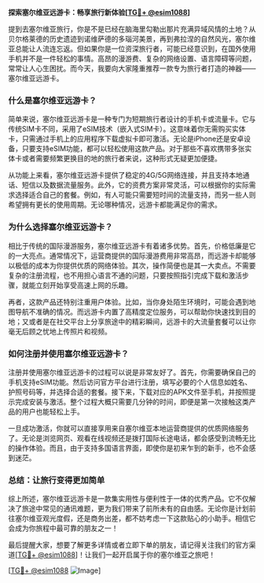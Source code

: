 **探索塞尔维亚远游卡：畅享旅行新体验[[TG💪+ @esim1088](https://t.me/s/esim1088)]**

提到去塞尔维亚旅行，你是不是已经在脑海里勾勒出那片充满异域风情的土地？从贝尔格莱德的历史遗迹到诺维萨德的多瑙河美景，再到弗拉涅的自然风光，塞尔维亚总能让人流连忘返。但如果你是一位资深旅行者，可能已经意识到，在国外使用手机并不是一件轻松的事情。高昂的漫游费、复杂的网络设置、语言障碍等问题，常常让人心生困扰。而今天，我要向大家隆重推荐一款专为旅行者打造的神器——塞尔维亚远游卡。

### **什么是塞尔维亚远游卡？**

简单来说，塞尔维亚远游卡是一种专门为短期旅行者设计的手机卡或流量卡。它与传统SIM卡不同，采用了eSIM技术（嵌入式SIM卡）。这意味着你无需购买实体卡，只需通过手机上的应用程序下载虚拟卡即可激活。无论是iPhone还是安卓设备，只要支持eSIM功能，都可以轻松使用这款产品。对于那些不喜欢携带多张实体卡或者需要频繁更换目的地的旅行者来说，这种形式无疑更加便捷。

从功能上来看，塞尔维亚远游卡提供了稳定的4G/5G网络连接，并且支持本地通话、短信以及数据流量服务。此外，它的资费方案非常灵活，可以根据你的实际需求选择适合自己的套餐。例如，有人可能只需要短时间的流量支持，而另一些人则希望拥有更长的使用周期。无论哪种情况，远游卡都能满足你的需求。

### **为什么选择塞尔维亚远游卡？**

相比于传统的国际漫游服务，塞尔维亚远游卡有着诸多优势。首先，价格低廉是它的一大亮点。通常情况下，运营商提供的国际漫游费用非常高昂，而远游卡却能够以极低的成本为你提供优质的网络体验。其次，操作简便也是其一大卖点。不需要复杂的注册流程，也不用担心语言不通的问题，只要按照指引完成下载和激活步骤，就能立刻开始享受高速上网的乐趣。

再者，这款产品还特别注重用户体验。比如，当你身处陌生环境时，可能会遇到地图导航不准确的情况。而远游卡内置了高精度定位服务，可以帮助你快速找到目的地；又或者是在社交平台上分享旅途中的精彩瞬间，远游卡的大流量套餐可以让你毫无后顾之忧地上传照片和视频。

### **如何注册并使用塞尔维亚远游卡？**

注册并使用塞尔维亚远游卡的过程可以说是非常友好了。首先，你需要确保自己的手机支持eSIM功能。然后访问官方平台进行注册，填写必要的个人信息如姓名、护照号码等，并选择合适的套餐。接下来，下载对应的APK文件至手机，并按照提示完成安装与激活。整个过程大概只需要几分钟的时间，即便是第一次接触这类产品的用户也能轻松上手。

一旦成功激活，你就可以直接享用来自塞尔维亚本地运营商提供的优质网络服务了。无论是浏览网页、观看在线视频还是拨打国际长途电话，都会感受到流畅无比的操作体验。而且，由于支持多国语言界面，即使你是初来乍到的新手，也不会感到迷茫。

### **总结：让旅行变得更加简单**

综上所述，塞尔维亚远游卡是一款集实用性与便利性于一体的优秀产品。它不仅解决了旅途中常见的通讯难题，更为我们带来了前所未有的自由感。无论你是计划前往塞尔维亚观光度假，还是商务出差，都不妨考虑一下这款贴心的小助手。相信它会成为你旅程中最可靠的朋友之一！

最后提醒大家，想要了解更多详情或者立即下单的朋友，请记得关注我们的官方渠道[[TG💪+ @esim1088](https://t.me/s/esim1088)]！让我们一起开启属于你的塞尔维亚之旅吧！

[[TG💪+ @esim1088](https://t.me/s/esim1088) ![Image](https://i.postimg.cc/4NQfJmqS/Snipaste-2025-05-13-00-14-12.png)]